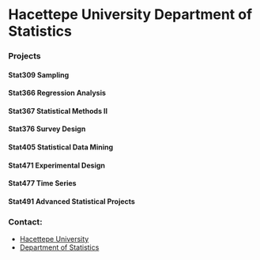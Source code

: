 # Hacettepe University Department of Statistics

### Projects

#### Stat309 Sampling
#### Stat366 Regression Analysis  
#### Stat367 Statistical Methods II  
#### Stat376 Survey Design  
#### Stat405 Statistical Data Mining  
#### Stat471 Experimental Design  
#### Stat477 Time Series  
#### Stat491 Advanced Statistical Projects  

### Contact:
- [Hacettepe University]
- [Department of Statistics]

[Hacettepe University]:<https://hacettepe.edu.tr/english>
[Department of Statistics]:<http://www.stat.hacettepe.edu.tr/en>
